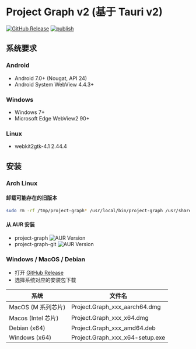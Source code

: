 # Project Graph v2 (基于 Tauri v2)

[![GitHub Release](https://img.shields.io/github/v/release/LiRenTech/project-graph)](https://github.com/LiRenTech/project-graph/releases/latest)
[![publish](https://github.com/LiRenTech/project-graph/actions/workflows/publish.yml/badge.svg)](https://github.com/LiRenTech/project-graph/actions/workflows/publish.yml)

## 系统要求

### Android

- Android 7.0+ (Nougat, API 24)
- Android System WebView 4.4.3+

### Windows

- Windows 7+
- Microsoft Edge WebView2 90+

### Linux

- webkit2gtk-4.1 2.44.4

## 安装

### Arch Linux

#### 卸载可能存在的旧版本

```bash
sudo rm -rf /tmp/project-graph* /usr/local/bin/project-graph /usr/share/applications/project-graph.desktop /usr/share/icons/hicolor/64x64/apps/project-graph.png
```

#### 从 AUR 安装

- project-graph ![AUR Version](https://img.shields.io/aur/version/project-graph)
- project-graph-git ![AUR Version](https://img.shields.io/aur/version/project-graph-git)

### Windows / MacOS / Debian

- 打开 [GitHub Release](https://github.com/LiRenTech/project-graph/releases/latest)
- 选择系统对应的安装包下载

| 系统               | 文件名                          |
| ------------------ | ------------------------------- |
| MacOS (M 系列芯片) | Project.Graph_xxx_aarch64.dmg   |
| Macos (Intel 芯片) | Project.Graph_xxx_x64.dmg       |
| Debian (x64)       | Project.Graph_xxx_amd64.deb     |
| Windows (x64)      | Project.Graph_xxx_x64-setup.exe |
